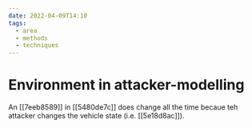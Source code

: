 ```yaml
---
date: 2022-04-09T14:10
tags:
  - area
  - methods
  - techniques
---
```


# Environment in attacker-modelling

An [[7eeb8589]] in [[5480de7c]] does change all the time becaue teh attacker changes the vehicle state (i.e. [[5e18d8ac]]).
